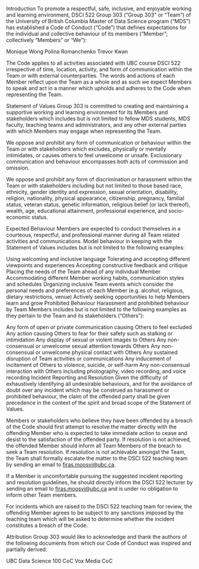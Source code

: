 Introduction
To promote a respectful, safe, inclusive, and enjoyable working and learning environment, DSCI 522 Group 303 (“Group 303" or “Team”) of the University of British Columbia Master of Data Science program (“MDS”) has established a Code of Conduct (“Code”) that defines expectations for the individual and collective behaviour of its members (“Member”; collectively “Members” or “We”):

Monique Wong
Polina Romanchenko
Trevor Kwan

The Code applies to all activities associated with UBC course DSCI 522 irrespective of time, location, activity, and form of communication within the Team or with external counterparties. The words and actions of each Member reflect upon the Team as a whole and as such we expect Members to speak and act in a manner which upholds and adheres to the Code when representing the Team.

Statement of Values
Group 303 is committed to creating and maintaining a supportive working and learning environment for its Members and stakeholders which includes but is not limited to fellow MDS students, MDS faculty, teaching teams and administrators, and any other external parties with which Members may engage when representing the Team.

We oppose and prohibit any form of communication or behaviour within the Team or with stakeholders which excludes, physically or mentally intimidates, or causes others to feel unwelcome or unsafe. Exclusionary communication and behaviour encompasses both acts of commission and omission.

We oppose and prohibit any form of discrimination or harassment within the Team or with stakeholders including but not limited to those based race, ethnicity, gender identity and expression, sexual orientation, disability, religion, nationality, physical appearance, citizenship, pregnancy, familial status, veteran status, genetic information, religious belief (or lack thereof), wealth, age, educational attainment, professional experience, and socio-economic status.

Expected Behaviour
Members are expected to conduct themselves in a courteous, respectful, and professional manner during all Team related activities and communications. Model behaviour in keeping with the Statement of Values includes but is not limited to the following examples:

Using welcoming and inclusive language
Tolerating and accepting different viewpoints and experiences
Accepting constructive feedback and critique
Placing the needs of the Team ahead of any individual Member
Accommodating different Member working habits, communication styles and schedules
Organizing inclusive Team events which consider the personal needs and preferences of each Member (e.g. alcohol, religious, dietary restrictions, venue)
Actively seeking opportunities to help Members learn and grow
Prohibited Behaviour
Harassment and prohibited behaviour by Team Members includes but is not limited to the following examples as they pertain to the Team and its stakeholders (“Others”):

Any form of open or private communication causing Others to feel excluded
Any action causing Others to fear for their safety such as stalking or intimidation
Any display of sexual or violent images to Others
Any non-consensual or unwelcome sexual attention towards Others
Any non-consensual or unwelcome physical contact with Others
Any sustained disruption of Team activities or communications
Any inducement of incitement of Others to violence, suicide, or self-harm
Any non-consensual interaction with Others including photography, video recording, and voice recording
Incident Reporting and Resolution
Given the difficulty of exhaustively identifying all undesirable behaviours, and for the avoidance of doubt over any incident which may be construed as harassment or prohibited behaviour, the claim of the offended party shall be given precedence in the context of the spirit and broad scope of the Statement of Values.

Members or stakeholders who believe they have been offended by a breach of the Code should first attempt to resolve the matter directly with the offending Member who is expected to take immediate action to cease and desist to the satisfaction of the offended party. If resolution is not achieved, the offended Member should inform all Team Members of the breach to seek a Team resolution. If resolution is not achievable amongst the Team, the Team shall formally escalate the matter to the DSCI 522 teaching team by sending an email to firas.moosvi@ubc.ca.

If a Member is uncomfortable pursuing the suggested incident reporting and resolution guidelines, he should directly inform the DSCI 522 lecturer by sending an email to firas.moosvi@ubc.ca and is under no obligation to inform other Team members.

For incidents which are raised to the DSCI 522 teaching team for review, the offending Member agrees to be subject to any sanctions imposed by the teaching team which will be asked to determine whether the incident constitutes a breach of the Code.

Attribution
Group 303 would like to acknowledge and thank the authors of the following documents from which our Code of Conduct was inspired and partially derived:

UBC Data Science 100 CoC
Vox Media CoC